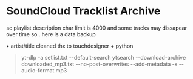 # SoundCloud Tracklist Archive

sc playlist description char limit is 4000 and some tracks may dissapear over time so.. here is a data backup

• artist/title cleaned thx to touchdesigner + python

> yt-dlp -a setlist.txt --default-search ytsearch --download-archive downloaded_mp3.txt --no-post-overwrites --add-metadata -x --audio-format mp3
